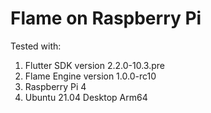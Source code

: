 # Flame on Raspberry Pi

Tested with:

1. Flutter SDK version 2.2.0-10.3.pre
1. Flame Engine version 1.0.0-rc10
1. Raspberry Pi 4
1. Ubuntu 21.04 Desktop Arm64
